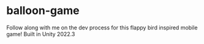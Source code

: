 # balloon-game
Follow along with me on the dev process for this flappy bird inspired mobile game! Built in Unity 2022.3
